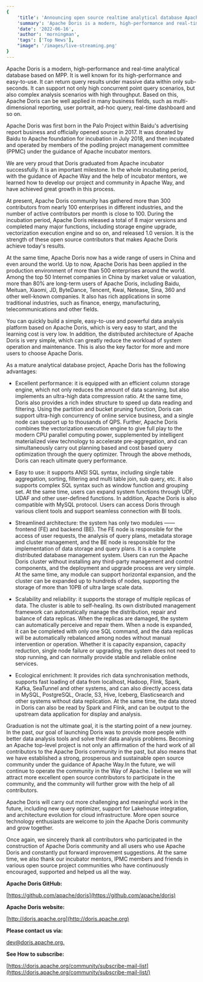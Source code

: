 ```yaml
---
{
    'title': 'Announcing open source realtime analytical database Apache Doris as a top-level project',
    'summary': 'Apache Doris is a modern, high-performance and real-time analytical database based on MPP. It is well known for its high-performance and easy-to-use. It can return query results under massive data within only sub-seconds. It can support not only high concurrent point query scenarios, but also complex analysis scenarios with high throughput. Based on this, Apache Doris can be well applied in many business fields, such as multi-dimensional reporting, user portrait, ad-hoc query, real-time dashboard and so on.',
    'date': '2022-06-16',
    'author': 'morningman',
    'tags': ['Top News'],
    "image": '/images/live-streaming.png'
}
---
```


Apache Doris is a modern, high-performance and real-time analytical database based on MPP. It is well known for its high-performance and easy-to-use. It can return query results under massive data within only sub-seconds. It can support not only high concurrent point query scenarios, but also complex analysis scenarios with high throughput. Based on this, Apache Doris can be well applied in many business fields, such as multi-dimensional reporting, user portrait, ad-hoc query, real-time dashboard and so on.

Apache Doris was first born in the Palo Project within Baidu's advertising report business and officially opened source in 2017. It was donated by Baidu to Apache foundation for incubation in July 2018, and then incubated and operated by members of the podling project management committee (PPMC) under the guidance of Apache incubator mentors.

We are very proud that Doris graduated from Apache incubator successfully. It is an important milestone. In the whole incubating period, with the guidance of Apache Way and the help of incubator mentors, we learned how to develop our project and community in Apache Way, and have achieved great growth in this process.

At present, Apache Doris community has gathered more than 300 contributors from nearly 100 enterprises in different industries, and the number of active contributors per month is close to 100. During the incubation period, Apache Doris released a total of 8 major versions and completed many major functions, including storage engine upgrade, vectorization execution engine and so on, and released 1.0 version. It is the strength of these open source contributors that makes Apache Doris achieve today's results.

At the same time, Apache Doris now has a wide range of users in China and even around the world. Up to now, Apache Doris has been applied in the production environment of more than 500 enterprises around the world. Among the top 50 Internet companies in China by market value or valuation, more than 80% are long-term users of Apache Doris, including Baidu, Meituan, Xiaomi, JD, ByteDance, Tencent, Kwai, Netease, Sina, 360 and other well-known companies. It also has rich applications in some traditional industries, such as finance, energy, manufacturing, telecommunications and other fields.

You can quickly build a simple, easy-to-use and powerful data analysis platform based on Apache Doris, which is very easy to start, and the learning cost is very low. In addition, the distributed architecture of Apache Doris is very simple, which can greatly reduce the workload of system operation and maintenance. This is also the key factor for more and more users to choose Apache Doris.

As a mature analytical database project, Apache Doris has the following advantages:

-   Excellent performance: it is equipped with an efficient column storage engine, which not only reduces the amount of data scanning, but also implements an ultra-high data compression ratio. At the same time, Doris also provides a rich index structure to speed up data reading and filtering. Using the partition and bucket pruning function, Doris can support ultra-high concurrency of online service business, and a single node can support up to thousands of QPS. Further, Apache Doris combines the vectorization execution engine to give full play to the modern CPU parallel computing power, supplemented by intelligent materialized view technology to accelerate pre-aggregation, and can simultaneously carry out planning based and cost based query optimization through the query optimizer. Through the above methods, Doris can reach ultimate query performance.

-   Easy to use: it supports ANSI SQL syntax, including single table aggregation, sorting, filtering and multi table join, sub query, etc. it also supports complex SQL syntax such as window function and grouping set. At the same time, users can expand system functions through UDF, UDAF and other user-defined functions. In addition, Apache Doris is also compatible with MySQL protocol. Users can access Doris through various client tools and support seamless connection with BI tools.

-   Streamlined architecture: the system has only two modules —— frontend (FE) and backend (BE). The FE node is responsible for the access of user requests, the analysis of query plans, metadata storage and cluster management, and the BE node is responsible for the implementation of data storage and query plans. It is a complete distributed database management system. Users can run the Apache Doris cluster without installing any third-party management and control components, and the deployment and upgrade process are very simple. At the same time, any module can support horizontal expansion, and the cluster can be expanded up to hundreds of nodes, supporting the storage of more than 10PB of ultra large scale data.

-   Scalability and reliability: it supports the storage of multiple replicas of data. The cluster is able to self-healing. Its own distributed management framework can automatically manage the distribution, repair and balance of data replicas. When the replicas are damaged, the system can automatically perceive and repair them. When a node is expanded, it can be completed with only one SQL command, and the data replicas will be automatically rebalanced among nodes without manual intervention or operation. Whether it is capacity expansion, capacity reduction, single node failure or upgrading, the system does not need to stop running, and can normally provide stable and reliable online services.

-   Ecological enrichment: It provides rich data synchronisation methods, supports fast loading of data from localhost, Hadoop, Flink, Spark, Kafka, SeaTunnel and other systems, and can also directly access data in MySQL, PostgreSQL, Oracle, S3, Hive, Iceberg, Elasticsearch and other systems without data replication. At the same time, the data stored in Doris can also be read by Spark and Flink, and can be output to the upstream data application for display and analysis.

Graduation is not the ultimate goal, it is the starting point of a new journey. In the past, our goal of launching Doris was to provide more people with better data analysis tools and solve their data analysis problems. Becoming an Apache top-level project is not only an affirmation of the hard work of all contributors to the Apache Doris community in the past, but also means that we have established a strong, prosperous and sustainable open source community under the guidance of Apache Way.In the future, we will continue to operate the community in the Way of Apache. I believe we will attract more excellent open source contributors to participate in the community, and the community will further grow with the help of all contributors.

Apache Doris will carry out more challenging and meaningful work in the future, including new query optimizer, support for Lakehouse integration, and architecture evolution for cloud infrastructure. More open source technology enthusiasts are welcome to join the Apache Doris community and grow together.

Once again, we sincerely thank all contributors who participated in the construction of Apache Doris community and all users who use Apache Doris and constantly put forward improvement suggestions. At the same time, we also thank our incubator mentors, IPMC members and friends in various open source project communities who have continuously encouraged, supported and helped us all the way.

**Apache Doris GitHub:**

[https://github.com/apache/doris](https://github.com/apache/doris)

**Apache Doris website:**

[http://doris.apache.org](http://doris.apache.org)

**Please contact us via:**

[dev@doris.apache.org.](dev@doris.apache.org.)

**See How to subscribe:**

[https://doris.apache.org/community/subscribe-mail-list](https://doris.apache.org/community/subscribe-mail-list/)
